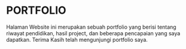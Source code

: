 # PORTFOLIO

Halaman Website ini merupakan sebuah portfolio yang berisi tentang riwayat pendidikan, hasil project, dan beberapa pencapaian yang saya dapatkan. Terima Kasih telah mengunjungi portfolio saya.
